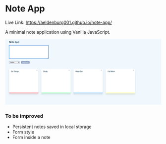 # Note App

Live Link: https://aeldenburg001.github.io/note-app/

<p>A minimal note application using Vanilla JavaScript.</p>

![Note App](images/screen.png)

### To be improved
<ul>
<li>Persistent notes saved in local storage</li>
<li>Form style</li>
<li>Form inside a note</li>
<ul>